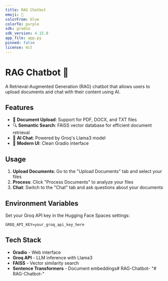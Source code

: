 ```yaml
---
title: RAG Chatbot
emoji: 🤖
colorFrom: blue
colorTo: purple
sdk: gradio
sdk_version: 4.15.0
app_file: app.py
pinned: false
license: mit
---
```


# RAG Chatbot 🤖

A Retrieval-Augmented Generation (RAG) chatbot that allows users to upload documents and chat with their content using AI.

## Features

- 📄 **Document Upload**: Support for PDF, DOCX, and TXT files
- 🔍 **Semantic Search**: FAISS vector database for efficient document retrieval  
- 💬 **AI Chat**: Powered by Groq's Llama3 model
- 🎨 **Modern UI**: Clean Gradio interface

## Usage

1. **Upload Documents**: Go to the "Upload Documents" tab and select your files
2. **Process**: Click "Process Documents" to analyze your files
3. **Chat**: Switch to the "Chat" tab and ask questions about your documents

## Environment Variables

Set your Groq API key in the Hugging Face Spaces settings:

```
GROQ_API_KEY=your_groq_api_key_here
```

## Tech Stack

- **Gradio** - Web interface
- **Groq API** - LLM inference with Llama3
- **FAISS** - Vector similarity search
- **Sentence Transformers** - Document embeddings#   R A G - C h a t b o t -  
 " #   R A G - C h a t b o t - "    
 